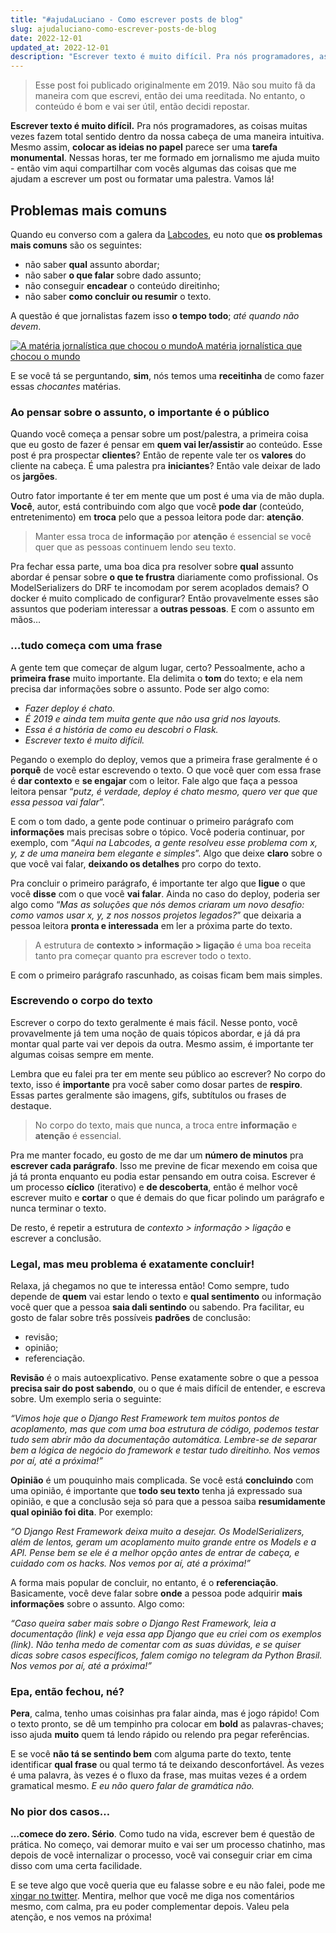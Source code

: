 ```yaml
---
title: "#ajudaLuciano - Como escrever posts de blog"
slug: ajudaluciano-como-escrever-posts-de-blog
date: 2022-12-01
updated_at: 2022-12-01
description: "Escrever texto é muito difícil. Pra nós programadores, as coisas muitas vezes fazem total sentido dentro da nossa cabeça de uma maneira intuitiva. Mesmo assim, **colocar as ideias no papel** parece ser uma tarefa monumental. "
---
```


> Esse post foi publicado originalmente em 2019. Não sou muito fã da maneira com que escrevi, então dei uma reeditada. No entanto, o conteúdo é bom e vai ser útil, então decidi repostar.

**Escrever texto é muito difícil.** Pra nós programadores, as coisas muitas vezes fazem total sentido dentro da nossa cabeça de uma maneira intuitiva. Mesmo assim, **colocar as ideias no papel** parece ser uma **tarefa monumental**. Nessas horas, ter me formado em jornalismo me ajuda muito - então vim aqui compartilhar com vocês algumas das coisas que me ajudam a escrever um post ou formatar uma palestra. Vamos lá!

## Problemas mais comuns

Quando eu converso com a galera da [Labcodes](https://labcodes.com.br/), eu noto que **os problemas mais comuns** são os seguintes:

*   não saber **qual** assunto abordar;
*   não saber **o que falar** sobre dado assunto;
*   não conseguir **encadear** o conteúdo direitinho;
*   não saber **como concluir ou resumir** o texto.

A questão é que jornalistas fazem isso **o tempo todo**; _até quando não devem_.

<a href="/assets/caetano.jpg" target="_blank"><img src="/assets/caetano.jpg" alt="A matéria jornalística que chocou o mundo" /></a>[A matéria jornalística que chocou o mundo](https://www.terra.com.br/diversao/gente/caetano-veloso-passeia-pelo-leblon-e-estaciona-o-carro,e0d3399ae915a310VgnCLD200000bbcceb0aRCRD.html)

E se você tá se perguntando, **sim**, nós temos uma **receitinha** de como fazer essas _chocantes_ matérias.

### Ao pensar sobre o assunto, o importante é o público

Quando você começa a pensar sobre um post/palestra, a primeira coisa que eu gosto de fazer é pensar em **quem vai ler/assistir** ao conteúdo. Esse post é pra prospectar **clientes**? Então de repente vale ter os **valores** do cliente na cabeça. É uma palestra pra **iniciantes**? Então vale deixar de lado os **jargões**.

Outro fator importante é ter em mente que um post é uma via de mão dupla. **Você**, autor, está contribuindo com algo que você **pode dar** (conteúdo, entretenimento) em **troca** pelo que a pessoa leitora pode dar: **atenção**.

> Manter essa troca de **informação** por **atenção** é essencial se você quer que as pessoas continuem lendo seu texto.

Pra fechar essa parte, uma boa dica pra resolver sobre **qual** assunto abordar é pensar sobre **o que te frustra** diariamente como profissional. Os ModelSerializers do DRF te incomodam por serem acoplados demais? O docker é muito complicado de configurar? Então provavelmente esses são assuntos que poderiam interessar a **outras pessoas**. E com o assunto em mãos…

### …tudo começa com uma frase

A gente tem que começar de algum lugar, certo? Pessoalmente, acho a **primeira frase** muito importante. Ela delimita o **tom** do texto; e ela nem precisa dar informações sobre o assunto. Pode ser algo como:

*   _Fazer deploy é chato._
*   _É 2019 e ainda tem muita gente que não usa grid nos layouts._
*   _Essa é a história de como eu descobri o Flask._
*   _Escrever texto é muito difícil._

Pegando o exemplo do deploy, vemos que a primeira frase geralmente é o **porquê** de você estar escrevendo o texto. O que você quer com essa frase é **dar contexto** e **se engajar** com o leitor. Fale algo que faça a pessoa leitora pensar “_putz, é verdade, deploy é chato mesmo, quero ver que que essa pessoa vai falar_”.

E com o tom dado, a gente pode continuar o primeiro parágrafo com **informações** mais precisas sobre o tópico. Você poderia continuar, por exemplo, com “_Aqui na Labcodes, a gente resolveu esse problema com x, y, z de uma maneira bem elegante e simples_”. Algo que deixe **claro** sobre o que você vai falar, **deixando os detalhes** pro corpo do texto.

Pra concluir o primeiro parágrafo, é importante ter algo que **ligue** o que você **disse** com o que você **vai falar**. Ainda no caso do deploy, poderia ser algo como “_Mas as soluções que nós demos criaram um novo desafio: como vamos usar x, y, z nos nossos projetos legados?_” que deixaria a pessoa leitora **pronta e interessada** em ler a próxima parte do texto.

> A estrutura de **contexto > informação > ligação** é uma boa receita tanto pra começar quanto pra escrever todo o texto.

E com o primeiro parágrafo rascunhado, as coisas ficam bem mais simples.

### Escrevendo o corpo do texto

Escrever o corpo do texto geralmente é mais fácil. Nesse ponto, você provavelmente já tem uma noção de quais tópicos abordar, e já dá pra montar qual parte vai ver depois da outra. Mesmo assim, é importante ter algumas coisas sempre em mente.

Lembra que eu falei pra ter em mente seu público ao escrever? No corpo do texto, isso é **importante** pra você saber como dosar partes de **respiro**. Essas partes geralmente são imagens, gifs, subtítulos ou frases de destaque.

> No corpo do texto, mais que nunca, a troca entre **informação** e **atenção** é essencial.

Pra me manter focado, eu gosto de me dar um **número de minutos** pra **escrever cada parágrafo**. Isso me previne de ficar mexendo em coisa que já tá pronta enquanto eu podia estar pensando em outra coisa. Escrever é um processo **cíclico** (iterativo) e **de descoberta**, então é melhor você escrever muito e **cortar** o que é demais do que ficar polindo um parágrafo e nunca terminar o texto.

De resto, é repetir a estrutura de _contexto > informação > ligação_ e escrever a conclusão.

### Legal, mas meu problema é exatamente concluir!

Relaxa, já chegamos no que te interessa então! Como sempre, tudo depende de **quem** vai estar lendo o texto e **qual sentimento** ou informação você quer que a pessoa **saia dali sentindo** ou sabendo. Pra facilitar, eu gosto de falar sobre três possíveis **padrões** de conclusão:

*   revisão;
*   opinião;
*   referenciação.

**Revisão** é o mais autoexplicativo. Pense exatamente sobre o que a pessoa **precisa sair do post sabendo**, ou o que é mais difícil de entender, e escreva sobre. Um exemplo seria o seguinte:

_“Vimos hoje que o Django Rest Framework tem muitos pontos de acoplamento, mas que com uma boa estrutura de código, podemos testar tudo sem abrir mão da documentação automática. Lembre-se de separar bem a lógica de negócio do framework e testar tudo direitinho. Nos vemos por aí, até a próxima!”_

**Opinião** é um pouquinho mais complicada. Se você está **concluindo** com uma opinião, é importante que **todo seu texto** tenha já expressado sua opinião, e que a conclusão seja só para que a pessoa saiba **resumidamente qual opinião foi dita**. Por exemplo:

_“O Django Rest Framework deixa muito a desejar. Os ModelSerializers, além de lentos, geram um acoplamento muito grande entre os Models e a API. Pense bem se ele é a melhor opção antes de entrar de cabeça, e cuidado com os hacks. Nos vemos por aí, até a próxima!”_

A forma mais popular de concluir, no entanto, é o **referenciação**. Basicamente, você deve falar sobre **onde** a pessoa pode adquirir **mais informações** sobre o assunto. Algo como:

_“Caso queira saber mais sobre o Django Rest Framework, leia a documentação (link) e veja essa app Django que eu criei com os exemplos (link). Não tenha medo de comentar com as suas dúvidas, e se quiser dicas sobre casos específicos, falem comigo no telegram da Python Brasil. Nos vemos por aí, até a próxima!”_

### Epa, então fechou, né?

**Pera**, calma, tenho umas coisinhas pra falar ainda, mas é jogo rápido! Com o texto pronto, se dê um tempinho pra colocar em **bold** as palavras-chaves; isso ajuda **muito** quem tá lendo rápido ou relendo pra pegar referências.

E se você **não tá se sentindo bem** com alguma parte do texto, tente identificar **qual frase** ou qual termo tá te deixando desconfortável. Às vezes é uma palavra, às vezes é o fluxo da frase, mas muitas vezes é a ordem gramatical mesmo. _E eu não quero falar de gramática não._

### No pior dos casos…

**…comece do zero. Sério**. Como tudo na vida, escrever bem é questão de prática. No começo, vai demorar muito e vai ser um processo chatinho, mas depois de você internalizar o processo, você vai conseguir criar em cima disso com uma certa facilidade.

E se teve algo que você queria que eu falasse sobre e eu não falei, pode me [xingar no twitter](https://twitter.com/lucianoratamero). Mentira, melhor que você me diga nos comentários mesmo, com calma, pra eu poder complementar depois. Valeu pela atenção, e nos vemos na próxima!